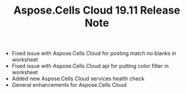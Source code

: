﻿---
title: Aspose.Cells Cloud 19.11 Release Note
second_title: Aspose.Cells Cloud Documen
type: docs
url: /ar/aspose-cells-cloud-19-11-release-notes/
description: Aspose.Cells Cloud supports Excel to create, convert, merge, split, protected, inner object operation, and so on
weight: 20
---
- Fixed issue with Aspose.Cells Cloud for posting match no blanks in worksheet
- Fixed issue with Aspose.Cells Cloud api for putting color filter in worksheet
- Added new Aspose.Cells Cloud services health check
- General enhancements for Aspose.Cells Cloud
